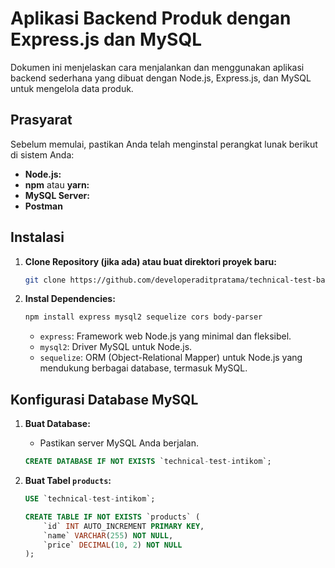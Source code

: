 # Aplikasi Backend Produk dengan Express.js dan MySQL

Dokumen ini menjelaskan cara menjalankan dan menggunakan aplikasi backend sederhana yang dibuat dengan Node.js, Express.js, dan MySQL untuk mengelola data produk.

## Prasyarat

Sebelum memulai, pastikan Anda telah menginstal perangkat lunak berikut di sistem Anda:

* **Node.js:**
* **npm** atau **yarn:**
* **MySQL Server:**
* **Postman**

## Instalasi

1.  **Clone Repository (jika ada) atau buat direktori proyek baru:**

    ```bash
    git clone https://github.com/developeraditpratama/technical-test-backend-intikom.git
    ```

2.  **Instal Dependencies:**

    ```bash
    npm install express mysql2 sequelize cors body-parser
    ```

    * `express`: Framework web Node.js yang minimal dan fleksibel.
    * `mysql2`: Driver MySQL untuk Node.js.
    * `sequelize`: ORM (Object-Relational Mapper) untuk Node.js yang mendukung berbagai database, termasuk MySQL.

## Konfigurasi Database MySQL

1.  **Buat Database:**
    * Pastikan server MySQL Anda berjalan.
    
    ```sql
    CREATE DATABASE IF NOT EXISTS `technical-test-intikom`;
    ```

2.  **Buat Tabel `products`:**

    ```sql
    USE `technical-test-intikom`;

    CREATE TABLE IF NOT EXISTS `products` (
        `id` INT AUTO_INCREMENT PRIMARY KEY,
        `name` VARCHAR(255) NOT NULL,
        `price` DECIMAL(10, 2) NOT NULL
    );
    ```